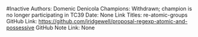 #Inactive
Authors: Domenic Denicola
Champions: Withdrawn; champion is no longer participating in TC39
Date: None
Link Titles: re-atomic-groups
GitHub Link: https://github.com/jridgewell/proposal-regexp-atomic-and-possessive
GitHub Note Link: None
